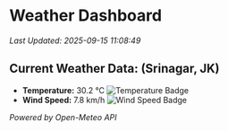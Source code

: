 
# Weather Dashboard

_Last Updated: 2025-09-15 11:08:49_

## Current Weather Data: (Srinagar, JK)
- **Temperature:** 30.2 °C ![Temperature Badge](https://img.shields.io/badge/Temperature-High%20Temp-orange)
- **Wind Speed:** 7.8 km/h ![Wind Speed Badge](https://img.shields.io/badge/Wind%20Speed-Light%20Wind-blue)

*Powered by Open-Meteo API*
